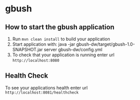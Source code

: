 # gbush

How to start the gbush application
---

1. Run `mvn clean install` to build your application
1. Start application with:
java -jar gbush-dw/target/gbush-1.0-SNAPSHOT.jar server gbush-dw/config.yml
1. To check that your application is running enter url `http://localhost:8080`

Health Check
---

To see your applications health enter url `http://localhost:8081/healthcheck`
